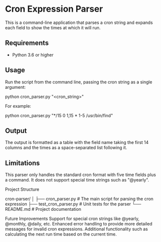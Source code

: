 # Cron Expression Parser

This is a command-line application that parses a cron string and expands each field to show the times at which it will run.

## Requirements

- Python 3.6 or higher

## Usage

Run the script from the command line, passing the cron string as a single argument:

python cron_parser.py "<cron_string>"

For example:

python cron_parser.py "*/15 0 1,15 * 1-5 /usr/bin/find"

## Output

The output is formatted as a table with the field name taking the first 14 columns and the times as a space-separated list following it.

## Limitations

This parser only handles the standard cron format with five time fields plus a command. It does not support special time strings such as "@yearly".

Project Structure

cron-parser/
│
├── cron_parser.py        # The main script for parsing the cron expression
├── test_cron_parser.py   # Unit tests for the parser
└── README.md             # Project documentation

Future Improvements
  Support for special cron strings like @yearly, @monthly, @daily, etc.
  Enhanced error handling to provide more detailed messages for invalid cron expressions.
  Additional functionality such as calculating the next run time based on the current time.
